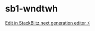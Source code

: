 # sb1-wndtwh

[Edit in StackBlitz next generation editor ⚡️](https://stackblitz.com/~/github.com/THigashino-FD/sb1-wndtwh)
